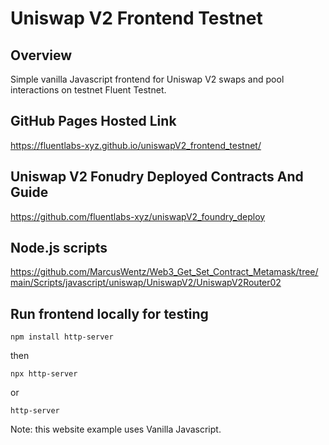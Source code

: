 # Uniswap V2 Frontend Testnet 

## Overview

Simple vanilla Javascript frontend for Uniswap V2 swaps and pool interactions on testnet Fluent Testnet.

## GitHub Pages Hosted Link

https://fluentlabs-xyz.github.io/uniswapV2_frontend_testnet/

## Uniswap V2 Fonudry Deployed Contracts And Guide

https://github.com/fluentlabs-xyz/uniswapV2_foundry_deploy

## Node.js scripts 

https://github.com/MarcusWentz/Web3_Get_Set_Contract_Metamask/tree/main/Scripts/javascript/uniswap/UniswapV2/UniswapV2Router02

## Run frontend locally for testing

```shell
npm install http-server
```
then
```shell
npx http-server
```
or
```shell
http-server
```
Note: this website example uses Vanilla Javascript.
